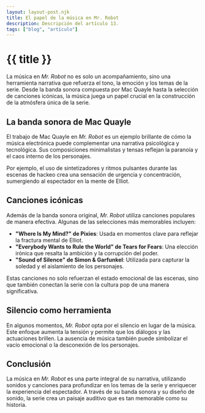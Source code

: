 ```yaml
---
layout: layout-post.njk
title: El papel de la música en Mr. Robot
description: Descripción del artículo 13.
tags: ["blog", "artículo"]
---
```


# {{ title }}

La música en *Mr. Robot* no es solo un acompañamiento, sino una herramienta narrativa que refuerza el tono, la emoción y los temas de la serie. Desde la banda sonora compuesta por Mac Quayle hasta la selección de canciones icónicas, la música juega un papel crucial en la construcción de la atmósfera única de la serie.

## La banda sonora de Mac Quayle

El trabajo de Mac Quayle en *Mr. Robot* es un ejemplo brillante de cómo la música electrónica puede complementar una narrativa psicológica y tecnológica. Sus composiciones minimalistas y tensas reflejan la paranoia y el caos interno de los personajes.

Por ejemplo, el uso de sintetizadores y ritmos pulsantes durante las escenas de hackeo crea una sensación de urgencia y concentración, sumergiendo al espectador en la mente de Elliot.

## Canciones icónicas

Además de la banda sonora original, *Mr. Robot* utiliza canciones populares de manera efectiva. Algunas de las selecciones más memorables incluyen:

- **"Where Is My Mind?" de Pixies**: Usada en momentos clave para reflejar la fractura mental de Elliot.
- **"Everybody Wants to Rule the World" de Tears for Fears**: Una elección irónica que resalta la ambición y la corrupción del poder.
- **"Sound of Silence" de Simon & Garfunkel**: Utilizada para capturar la soledad y el aislamiento de los personajes.

Estas canciones no solo refuerzan el estado emocional de las escenas, sino que también conectan la serie con la cultura pop de una manera significativa.

## Silencio como herramienta

En algunos momentos, *Mr. Robot* opta por el silencio en lugar de la música. Este enfoque aumenta la tensión y permite que los diálogos y las actuaciones brillen. La ausencia de música también puede simbolizar el vacío emocional o la desconexión de los personajes.

## Conclusión

La música en *Mr. Robot* es una parte integral de su narrativa, utilizando sonidos y canciones para profundizar en los temas de la serie y enriquecer la experiencia del espectador. A través de su banda sonora y su diseño de sonido, la serie crea un paisaje auditivo que es tan memorable como su historia.
